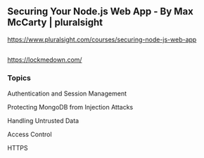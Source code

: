 ## Securing Your Node.js Web App  - By Max McCarty  | pluralsight
  https://www.pluralsight.com/courses/securing-node-js-web-app

##
  https://lockmedown.com/

### Topics
   Authentication and Session Management

   Protecting MongoDB from Injection Attacks
   
   Handling Untrusted Data
   
   Access Control
   
   HTTPS
